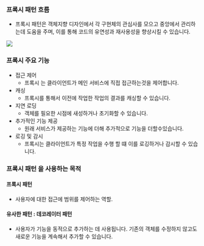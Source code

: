 ### 프록시 패턴 흐름

- 프록시 패턴은 객체지향 디자인에서 각 구현체의 관심사를 모으고 중앙에서 관리하는데 도움을 주며, 이를 통해 코드의 유연성과 재사용성을 향상시킬 수 있습니다.


![](https://velog.velcdn.com/images/hjs7949/post/939a1055-b8fa-4fa5-a7db-82177102114b/image.png)


### 프록시 주요 기능
- 접근 제어
    - 프록시 는 클라이언트가 메인 서비스에 직접 접근하는것을 제어합니다.
- 캐싱
    - 프록시를 통해서 이전에 작업한 작업의 결과를 캐싱할 수 있습니다.
- 지연 로딩
    - 객체를 필요한 시점에 새성하거나 초기화할 수 있습니다.
- 추가적인 기능 제공
    - 원래 서비스가 제공하는 기능에 더해 추가적으로 기능을 더할수있습니다.
- 로깅 및 감시
    - 프록시는 클라이언트가 특정 작업을 수행 할 떄 이를 로깅하거나 감시할 수 있습니다.
    

### 프록시 패턴 을 사용하는 목적

#### 프록시 패턴

- 사용자에 대한 접근에 범위를 제어하는 역할.

#### 유사한 패턴 : 데코레이터 패턴

- 사용자가 기능을 동적으로 추가하는 데 사용됩니다. 기존의 객체를 수정하지 않고도 새로운 기능을 계속해서 추가할 수 있습니다.
